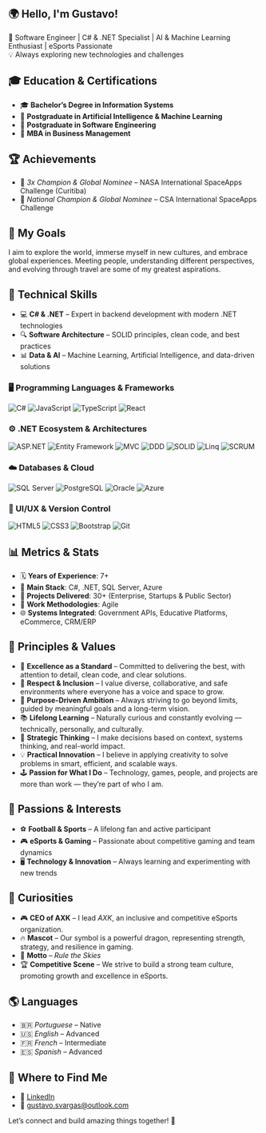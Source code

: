 ## 🌍 Hello, I'm Gustavo!

🚀 Software Engineer | C# & .NET Specialist | AI & Machine Learning Enthusiast | eSports Passionate  
💡 Always exploring new technologies and challenges  

## 🎓 Education & Certifications
- 🎓 **Bachelor’s Degree in Information Systems**  
- 📌 **Postgraduate in Artificial Intelligence & Machine Learning**  
- 📌 **Postgraduate in Software Engineering**  
- 📌 **MBA in Business Management**  

## 🏆 Achievements
- 🏅 *3x Champion & Global Nominee* – NASA International SpaceApps Challenge (Curitiba)  
- 🏅 *National Champion & Global Nominee* – CSA International SpaceApps Challenge  

## 🎯 My Goals
I aim to explore the world, immerse myself in new cultures, and embrace global experiences. Meeting people, understanding different perspectives, and evolving through travel are some of my greatest aspirations.  

## 🔧 Technical Skills
- 💻 **C# & .NET** – Expert in backend development with modern .NET technologies  
- 🔍 **Software Architecture** – SOLID principles, clean code, and best practices  
- 📊 **Data & AI** – Machine Learning, Artificial Intelligence, and data-driven solutions  

### 🖥️ Programming Languages & Frameworks
![C#](https://img.shields.io/badge/-C%23-239120?style=flat&logo=c-sharp&logoColor=white)
![JavaScript](https://img.shields.io/badge/-JavaScript-F7DF1E?style=flat&logo=javascript&logoColor=black)
![TypeScript](https://img.shields.io/badge/-TypeScript-3178C6?style=flat&logo=typescript&logoColor=white)
![React](https://img.shields.io/badge/-React-61DAFB?style=flat&logo=react&logoColor=black)

### ⚙️ .NET Ecosystem & Architectures
![ASP.NET](https://img.shields.io/badge/-ASP.NET-512BD4?style=flat&logo=dotnet&logoColor=white)
![Entity Framework](https://img.shields.io/badge/-Entity_Framework-68217A?style=flat&logo=.net&logoColor=white)
![MVC](https://img.shields.io/badge/-MVC-512BD4?style=flat&logo=.net&logoColor=white)
![DDD](https://img.shields.io/badge/-Domain_Driven_Design-FF5722?style=flat&logoColor=white)
![SOLID](https://img.shields.io/badge/-SOLID-6DB33F?style=flat&logoColor=white)
![Linq](https://img.shields.io/badge/-Linq-512BD4?style=flat&logo=.net&logoColor=white)
![SCRUM](https://img.shields.io/badge/-SCRUM-6DB33F?style=flat&logo=scrumalliance&logoColor=white)

### ☁️ Databases & Cloud
![SQL Server](https://img.shields.io/badge/-SQL_Server-CC2927?style=flat&logo=microsoft-sql-server&logoColor=white)
![PostgreSQL](https://img.shields.io/badge/-PostgreSQL-336791?style=flat&logo=postgresql&logoColor=white)
![Oracle](https://img.shields.io/badge/-Oracle-F80000?style=flat&logo=oracle&logoColor=white)
![Azure](https://img.shields.io/badge/-Azure-0078D4?style=flat&logo=microsoft-azure&logoColor=white)

### 🎨 UI/UX & Version Control
![HTML5](https://img.shields.io/badge/-HTML5-E34F26?style=flat&logo=html5&logoColor=white)
![CSS3](https://img.shields.io/badge/-CSS3-1572B6?style=flat&logo=css3&logoColor=white)
![Bootstrap](https://img.shields.io/badge/-Bootstrap-7952B3?style=flat&logo=bootstrap&logoColor=white)
![Git](https://img.shields.io/badge/-Git-F05032?style=flat&logo=git&logoColor=white)

## 📊 Metrics & Stats

- 🗓️ **Years of Experience**: 7+  
- 💼 **Main Stack**: C#, .NET, SQL Server, Azure  
- 🏢 **Projects Delivered**: 30+ (Enterprise, Startups & Public Sector)  
- 🔁 **Work Methodologies**: Agile  
- 🌐 **Systems Integrated**: Government APIs, Educative Platforms, eCommerce, CRM/ERP  

## 🧭 Principles & Values

- 🎯 **Excellence as a Standard** – Committed to delivering the best, with attention to detail, clean code, and clear solutions.  
- 🤝 **Respect & Inclusion** – I value diverse, collaborative, and safe environments where everyone has a voice and space to grow.  
- 🚀 **Purpose-Driven Ambition** – Always striving to go beyond limits, guided by meaningful goals and a long-term vision.  
- 📚 **Lifelong Learning** – Naturally curious and constantly evolving — technically, personally, and culturally.  
- 🧠 **Strategic Thinking** – I make decisions based on context, systems thinking, and real-world impact.  
- 💡 **Practical Innovation** – I believe in applying creativity to solve problems in smart, efficient, and scalable ways.  
- 🕹️ **Passion for What I Do** – Technology, games, people, and projects are more than work — they’re part of who I am.  

## 💙 Passions & Interests
- ⚽ **Football & Sports** – A lifelong fan and active participant  
- 🎮 **eSports & Gaming** – Passionate about competitive gaming and team dynamics  
- 🖥️ **Technology & Innovation** – Always learning and experimenting with new trends  

## 🐉 Curiosities
- 🎮 **CEO of AXK** – I lead *AXK*, an inclusive and competitive eSports organization.  
- 🔥 **Mascot** – Our symbol is a powerful dragon, representing strength, strategy, and resilience in gaming.  
- 🚀 **Motto** – *Rule the Skies*  
- 🏆 **Competitive Scene** – We strive to build a strong team culture, promoting growth and excellence in eSports.  

## 🌎 Languages
- 🇧🇷 *Portuguese* – Native  
- 🇺🇸 *English* – Advanced  
- 🇫🇷 *French* – Intermediate  
- 🇪🇸 *Spanish* – Advanced  

## 🔗 Where to Find Me
- 💼 [LinkedIn](https://www.linkedin.com/in/gustavo-da-silva-vargas/)  
- 📨 [gustavo.svargas@outlook.com](mailto:gustavo.svargas@outlook.com)  

Let’s connect and build amazing things together! 🚀
